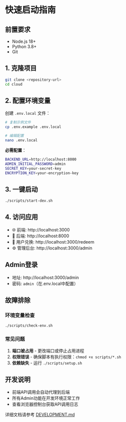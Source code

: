 # 快速启动指南

## 前置要求

- Node.js 18+
- Python 3.8+
- Git

## 1. 克隆项目

```bash
git clone <repository-url>
cd cloud
```

## 2. 配置环境变量

创建 `.env.local` 文件：

```bash
# 复制示例文件
cp .env.example .env.local

# 编辑配置
nano .env.local
```

**必需配置**：
```bash
BACKEND_URL=http://localhost:8000
ADMIN_INITIAL_PASSWORD=admin
SECRET_KEY=your-secret-key
ENCRYPTION_KEY=your-encryption-key
```

## 3. 一键启动

```bash
./scripts/start-dev.sh
```

## 4. 访问应用

- 🌐 前端: http://localhost:3000
- 🔧 后端: http://localhost:8000
- 📱 用户兑换: http://localhost:3000/redeem
- ⚙️ 管理后台: http://localhost:3000/admin

## Admin登录

- 地址: http://localhost:3000/admin
- 密码: `admin`（在.env.local中配置）

## 故障排除

### 环境变量检查
```bash
./scripts/check-env.sh
```

### 常见问题

1. **端口被占用** - 更改端口或停止占用进程
2. **权限错误** - 确保脚本有执行权限：`chmod +x scripts/*.sh`
3. **依赖缺失** - 运行 `./scripts/setup.sh`

## 开发说明

- 前端API调用会自动代理到后端
- 所有Admin功能在开发环境正常工作
- 查看浏览器控制台获取API调用日志

详细文档请参考 [DEVELOPMENT.md](./DEVELOPMENT.md)